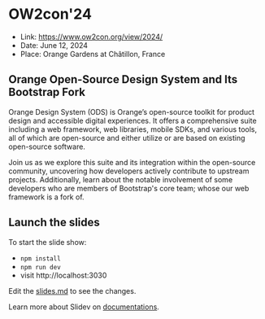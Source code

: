 # OW2con'24

- Link: https://www.ow2con.org/view/2024/
- Date: June 12, 2024
- Place: Orange Gardens at Châtillon, France

## Orange Open-Source Design System and Its Bootstrap Fork

Orange Design System (ODS) is Orange’s open-source toolkit for product design and accessible digital experiences. It offers a comprehensive suite including a web framework, web libraries, mobile SDKs, and various tools, all of which are open-source and either utilize or are based on existing open-source software.

Join us as we explore this suite and its integration within the open-source community, uncovering how developers actively contribute to upstream projects. Additionally, learn about the notable involvement of some developers who are members of Bootstrap's core team; whose our web framework is a fork of.

## Launch the slides

To start the slide show:

- `npm install`
- `npm run dev`
- visit http://localhost:3030

Edit the [slides.md](./slides.md) to see the changes.

Learn more about Slidev on [documentations](https://sli.dev/).
